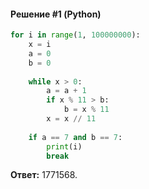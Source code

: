 #### Решение #1 (Python)
```python
for i in range(1, 100000000):
	x = i
	a = 0
	b = 0
	
	while x > 0:
		a = a + 1
		if x % 11 > b:
			b = x % 11
		x = x // 11
	
	if a == 7 and b == 7:
		print(i)
		break
```

**Ответ:** 1771568.
